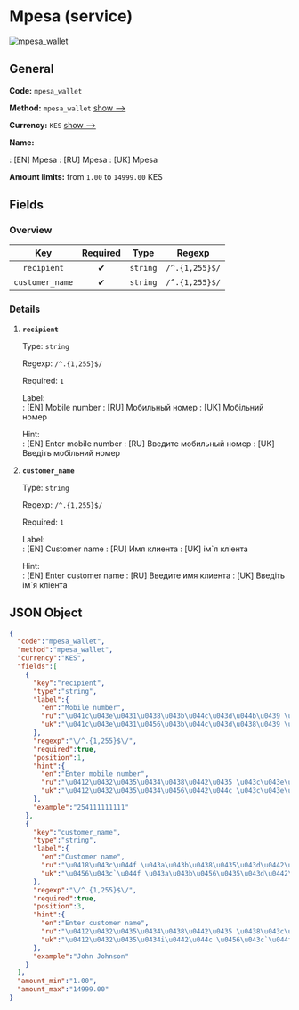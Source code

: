 
# Mpesa (service) 
![mpesa_wallet](https://static.openfintech.io/payout_methods/mpesa_wallet/logo.svg?w=400&c=v0.59.26#w24)  

## General 
 
**Code:** `mpesa_wallet` 
 
**Method:** `mpesa_wallet` [show -->](/payout-methods/mpesa_wallet/) 
 
**Currency:** `KES` [show -->](/currencies/KES/) 
 
**Name:** 
 
:	[EN] Mpesa 
:	[RU] Mpesa 
:	[UK] Mpesa 
 
**Amount limits:** from `1.00` to `14999.00` KES 

## Fields 

### Overview 

|Key|Required|Type|Regexp| 
|:---:|:---:|:---:|:---:| 
|`recipient`|✔|`string`|`/^.{1,255}$/`| 
|`customer_name`|✔|`string`|`/^.{1,255}$/`| 
 

### Details 
 
1. **`recipient`** 
 
	Type: `string` 
 
	Regexp: `/^.{1,255}$/` 
 
	Required: `1` 
 
	Label:  
	: [EN] Mobile number 
	: [RU] Мобильный номер 
	: [UK] Мобільний номер 
 
	Hint:  
	: [EN] Enter mobile number 
	: [RU] Введите мобильный номер 
	: [UK] Введіть мобільний номер 
 
2. **`customer_name`** 
 
	Type: `string` 
 
	Regexp: `/^.{1,255}$/` 
 
	Required: `1` 
 
	Label:  
	: [EN] Customer name 
	: [RU] Имя клиента 
	: [UK] ім`я кліента 
 
	Hint:  
	: [EN] Enter customer name 
	: [RU] Введите имя клиента 
	: [UK] Введiть ім`я кліента 
 

## JSON Object 

```json
{
  "code":"mpesa_wallet",
  "method":"mpesa_wallet",
  "currency":"KES",
  "fields":[
    {
      "key":"recipient",
      "type":"string",
      "label":{
        "en":"Mobile number",
        "ru":"\u041c\u043e\u0431\u0438\u043b\u044c\u043d\u044b\u0439 \u043d\u043e\u043c\u0435\u0440",
        "uk":"\u041c\u043e\u0431\u0456\u043b\u044c\u043d\u0438\u0439 \u043d\u043e\u043c\u0435\u0440"
      },
      "regexp":"\/^.{1,255}$\/",
      "required":true,
      "position":1,
      "hint":{
        "en":"Enter mobile number",
        "ru":"\u0412\u0432\u0435\u0434\u0438\u0442\u0435 \u043c\u043e\u0431\u0438\u043b\u044c\u043d\u044b\u0439 \u043d\u043e\u043c\u0435\u0440",
        "uk":"\u0412\u0432\u0435\u0434\u0456\u0442\u044c \u043c\u043e\u0431\u0456\u043b\u044c\u043d\u0438\u0439 \u043d\u043e\u043c\u0435\u0440"
      },
      "example":"254111111111"
    },
    {
      "key":"customer_name",
      "type":"string",
      "label":{
        "en":"Customer name",
        "ru":"\u0418\u043c\u044f \u043a\u043b\u0438\u0435\u043d\u0442\u0430",
        "uk":"\u0456\u043c`\u044f \u043a\u043b\u0456\u0435\u043d\u0442\u0430"
      },
      "regexp":"\/^.{1,255}$\/",
      "required":true,
      "position":3,
      "hint":{
        "en":"Enter customer name",
        "ru":"\u0412\u0432\u0435\u0434\u0438\u0442\u0435 \u0438\u043c\u044f \u043a\u043b\u0438\u0435\u043d\u0442\u0430",
        "uk":"\u0412\u0432\u0435\u0434i\u0442\u044c \u0456\u043c`\u044f \u043a\u043b\u0456\u0435\u043d\u0442\u0430"
      },
      "example":"John Johnson"
    }
  ],
  "amount_min":"1.00",
  "amount_max":"14999.00"
}
```  
